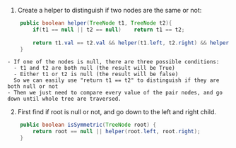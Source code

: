 
1. Create a helper to distinguish if two nodes are the same or not:
```java
    public boolean helper(TreeNode t1, TreeNode t2){
        if(t1 == null || t2 == null)    return t1 == t2;
        
        return t1.val == t2.val && helper(t1.left, t2.right) && helper(t1.right, t2.left);
    }
```


    - If one of the nodes is null, there are three possible conditions:
      - t1 and t2 are both null (the result will be True)
      - Either t1 or t2 is null (the result will be false)
      So we can easily use "return t1 == t2" to distinguish if they are both null or not
    - Then we just need to compare every value of the pair nodes, and go down until whole tree are traversed.
  
  
    
2. First find if root is null or not, and go down to the left and right child.
```java
    public boolean isSymmetric(TreeNode root) {
        return root == null || helper(root.left, root.right);
    }
```

